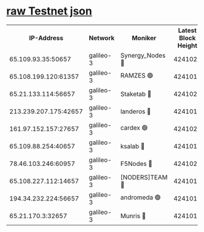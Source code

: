 [raw Testnet json](https://rpc-check.androt.stavr.tech/androt/rpcandrot_result.json)
=

<table><tr><th>IP-Address</th><th>Network</th><th>Moniker</th><th>Latest Block Height</th><th>Earliest Block Height</th><th>Catching Up</th><th>Tx Index</th><th>Voting Power</th><th>Scan Time</th></tr><tr><td>65.109.93.35:50657</td><td>galileo-3</td><td>Synergy_Nodes 🔴</td><td>4241020</td><td>0</td><td>False</td><td>on</td><td>960602</td><td>2023-12-15T20:08:14.010673819UTC</td></tr><tr><td>65.108.199.120:61357</td><td>galileo-3</td><td>RAMZES 🟢</td><td>4241018</td><td>1</td><td>False</td><td>on</td><td>0</td><td>2023-12-15T20:08:00.714563198UTC</td></tr><tr><td>65.21.133.114:56657</td><td>galileo-3</td><td>Staketab 🔴</td><td>4241021</td><td>90001</td><td>False</td><td>on</td><td>2</td><td>2023-12-15T20:08:14.902354256UTC</td></tr><tr><td>213.239.207.175:42657</td><td>galileo-3</td><td>landeros 🔴</td><td>4241016</td><td>2642001</td><td>False</td><td>on</td><td>72</td><td>2023-12-15T20:07:48.755939863UTC</td></tr><tr><td>161.97.152.157:27657</td><td>galileo-3</td><td>cardex 🟢</td><td>4241020</td><td>2945323</td><td>False</td><td>on</td><td>0</td><td>2023-12-15T20:08:14.344498573UTC</td></tr><tr><td>65.109.88.254:40657</td><td>galileo-3</td><td>ksalab 🔴</td><td>4241017</td><td>3000356</td><td>False</td><td>on</td><td>31929</td><td>2023-12-15T20:07:56.266344094UTC</td></tr><tr><td>78.46.103.246:60957</td><td>galileo-3</td><td>F5Nodes 🔴</td><td>4241020</td><td>3057001</td><td>False</td><td>off</td><td>24</td><td>2023-12-15T20:08:14.571671313UTC</td></tr><tr><td>65.108.227.112:14657</td><td>galileo-3</td><td>[NODERS]TEAM 🔴</td><td>4241016</td><td>3176323</td><td>False</td><td>on</td><td>959621</td><td>2023-12-15T20:07:49.114210363UTC</td></tr><tr><td>194.34.232.224:56657</td><td>galileo-3</td><td>andromeda 🟢</td><td>4241017</td><td>4141017</td><td>False</td><td>off</td><td>0</td><td>2023-12-15T20:07:55.950329419UTC</td></tr><tr><td>65.21.170.3:32657</td><td>galileo-3</td><td>Munris 🔴</td><td>4241019</td><td>4141019</td><td>False</td><td>off</td><td>414</td><td>2023-12-15T20:08:05.494681861UTC</td></tr></table>
